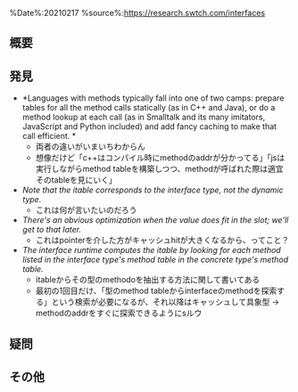 %Date%:20210217
%source%:https://research.swtch.com/interfaces

## 概要
## 発見

* *Languages with methods typically fall into one of two camps: prepare tables for all the method calls statically (as in C++ and Java), or do a method lookup at each call (as in Smalltalk and its many imitators, JavaScript and Python included) and add fancy caching to make that call efficient. *
  * 両者の違いがいまいちわからん
  * 想像だけど「c++はコンパイル時にmethodのaddrが分かってる」「jsは実行しながらmethod tableを構築しつつ、methodが呼ばれた際は適宜そのtableを見にいく」
* *Note that the itable corresponds to the interface type, not the dynamic type.* 
  * これは何が言いたいのだろう
* *There's an obvious optimization when the value does fit in the slot; we'll get to that later.*
  * これはpointerを介した方がキャッシュhitが大きくなるから、ってこと？
* *The interface runtime computes the itable by looking for each method listed in the interface type's method table in the concrete type's method table.*
  * itableからその型のmethodoを抽出する方法に関して書いてある
  * 最初の1回目だけ、「型のmethod tableからinterfaceのmethodを探索する」という検索が必要になるが、それ以降はキャッシュして具象型 -> methodのaddrをすぐに探索できるようにsルウ
## 疑問

## その他
